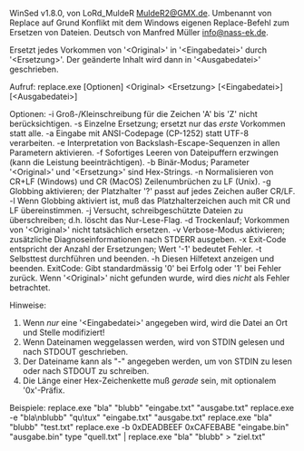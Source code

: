 WinSed v1.8.0, von LoRd_MuldeR <MuldeR2@GMX.de>.
Umbenannt von Replace auf Grund Konflikt mit dem Windows eigenen
Replace-Befehl zum Ersetzen von Dateien.
Deutsch von Manfred Müller <info@nass-ek.de>.

Ersetzt jedes Vorkommen von '\<Original\>' in '\<Eingabedatei\>' durch '\<Ersetzung\>'.
Der geänderte Inhalt wird dann in '\<Ausgabedatei\>' geschrieben.

Aufruf:
  replace.exe [Optionen] \<Original\> \<Ersetzung\> [\<Eingabedatei\>] [\<Ausgabedatei\>]

Optionen:
  -i  Groß-/Kleinschreibung für die Zeichen 'A' bis 'Z' nicht berücksichtigen.
  -s  Einzelne Ersetzung; ersetzt nur das *erste* Vorkommen statt alle.
  -a  Eingabe mit ANSI-Codepage (CP-1252) statt UTF-8 verarbeiten.
  -e  Interpretation von Backslash-Escape-Sequenzen in allen Parametern aktivieren.
  -f  Sofortiges Leeren von Dateipuffern erzwingen (kann die Leistung beeinträchtigen).
  -b  Binär-Modus; Parameter '\<Original\>' und '\<Ersetzung\>' sind Hex-Strings.
  -n  Normalisieren von CR+LF (Windows) und CR (MacOS) Zeilenumbrüchen zu LF (Unix).
  -g  Globbing aktivieren; der Platzhalter '?' passt auf jedes Zeichen außer CR/LF.
  -l  Wenn Globbing aktiviert ist, muß das Platzhalterzeichen auch mit CR und LF übereinstimmen.
  -j  Versucht, schreibgeschützte Dateien zu überschreiben; d.h. löscht das Nur-Lese-Flag.
  -d  Trockenlauf; Vorkommen von '\<Original\>' nicht tatsächlich ersetzen.
  -v  Verbose-Modus aktivieren; zusätzliche Diagnoseinformationen nach STDERR ausgeben.
  -x  Exit-Code entspricht der Anzahl der Ersetzungen; Wert '-1' bedeutet Fehler.
  -t  Selbsttest durchführen und beenden.
  -h  Diesen Hilfetext anzeigen und beenden.
ExitCode:
  Gibt standardmässig '0' bei Erfolg oder '1' bei Fehler zurück.
  Wenn '\<Original\>' nicht gefunden wurde, wird dies *nicht* als Fehler betrachtet.

Hinweise:
  1. Wenn *nur* eine '\<Eingabedatei>\' angegeben wird, wird die Datei an Ort und Stelle modifiziert!
  2. Wenn Dateinamen weggelassen werden, wird von STDIN gelesen und nach STDOUT geschrieben.
  3. Der Dateiname kann als "-" angegeben werden, um von STDIN zu lesen oder nach STDOUT zu schreiben.
  4. Die Länge einer Hex-Zeichenkette muß *gerade* sein, mit optionalem '0x'-Präfix.

Beispiele:
  replace.exe "bla" "blubb" "eingabe.txt" "ausgabe.txt"
  replace.exe -e "bla\nblubb" "qu\tux" "eingabe.txt" "ausgabe.txt"
  replace.exe "bla" "blubb" "test.txt"
  replace.exe -b 0xDEADBEEF 0xCAFEBABE "eingabe.bin" "ausgabe.bin"
  type "quell.txt" | replace.exe "bla" "blubb" > "ziel.txt"
